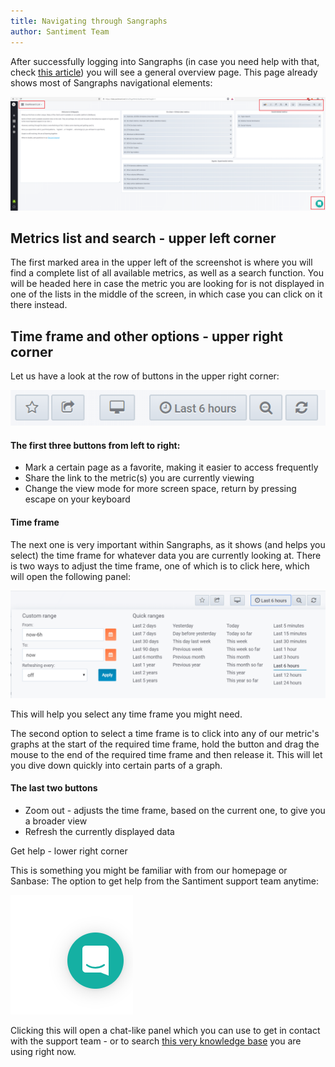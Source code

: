 ```yaml
---
title: Navigating through Sangraphs
author: Santiment Team
---
```


After successfully logging into Sangraphs (in case you need help with
that, check [this
article](/intercom-articles/getting-started/sangraphs/logging-into-sangraphs))
you will see a general overview page. This page already shows most of
Sangraphs navigational elements:

![](02_sangraphs_navigation.png)

## Metrics list and search - upper left corner

The first marked area in the upper left of the screenshot is where you
will find a complete list of all available metrics, as well as a search
function. You will be headed here in case the metric you are looking for
is not displayed in one of the lists in the middle of the screen, in
which case you can click on it there instead.

## Time frame and other options - upper right corner

Let us have a look at the row of buttons in the upper right corner:

![](03_sangraphs_navigation.png)

#### The first three buttons from left to right:

-   Mark a certain page as a favorite, making it easier to access
    frequently
-   Share the link to the metric(s) you are currently viewing
-   Change the view mode for more screen space, return by pressing
    escape on your keyboard

#### Time frame

The next one is very important within Sangraphs, as it shows (and helps
you select) the time frame for whatever data you are currently looking
at. There is two ways to adjust the time frame, one of which is to click
here, which will open the following panel:

![](13_sangraphs_time_range_selection.png)

This will help you select any time frame you might need.

The second option to select a time frame is to click into any of our
metric's graphs at the start of the required time frame, hold the
button and drag the mouse to the end of the required time frame and then
release it. This will let you dive down quickly into certain parts of a
graph.

#### The last two buttons

-   Zoom out - adjusts the time frame, based on the current one, to give
    you a broader view
-   Refresh the currently displayed data

Get help - lower right corner

This is something you might be familiar with from our homepage or
Sanbase: The option to get help from the Santiment support team anytime:

![](08_intercom.png)

Clicking this will open a chat-like panel which you can use to get in
contact with the support team - or to search [this very knowledge
base](/) you are using right now.
